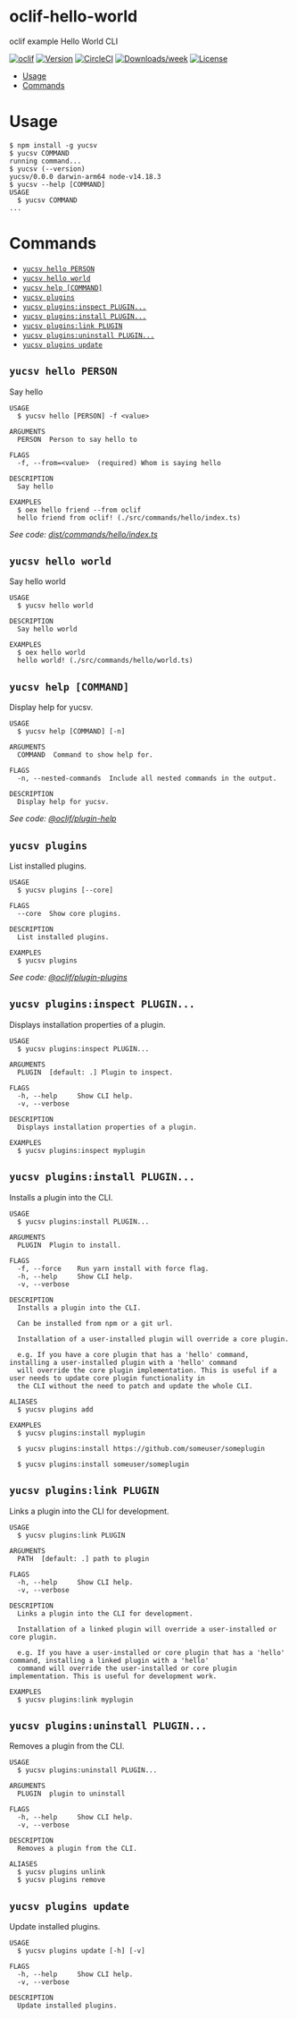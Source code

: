 oclif-hello-world
=================

oclif example Hello World CLI

[![oclif](https://img.shields.io/badge/cli-oclif-brightgreen.svg)](https://oclif.io)
[![Version](https://img.shields.io/npm/v/oclif-hello-world.svg)](https://npmjs.org/package/oclif-hello-world)
[![CircleCI](https://circleci.com/gh/oclif/hello-world/tree/main.svg?style=shield)](https://circleci.com/gh/oclif/hello-world/tree/main)
[![Downloads/week](https://img.shields.io/npm/dw/oclif-hello-world.svg)](https://npmjs.org/package/oclif-hello-world)
[![License](https://img.shields.io/npm/l/oclif-hello-world.svg)](https://github.com/oclif/hello-world/blob/main/package.json)

<!-- toc -->
* [Usage](#usage)
* [Commands](#commands)
<!-- tocstop -->
# Usage
<!-- usage -->
```sh-session
$ npm install -g yucsv
$ yucsv COMMAND
running command...
$ yucsv (--version)
yucsv/0.0.0 darwin-arm64 node-v14.18.3
$ yucsv --help [COMMAND]
USAGE
  $ yucsv COMMAND
...
```
<!-- usagestop -->
# Commands
<!-- commands -->
* [`yucsv hello PERSON`](#yucsv-hello-person)
* [`yucsv hello world`](#yucsv-hello-world)
* [`yucsv help [COMMAND]`](#yucsv-help-command)
* [`yucsv plugins`](#yucsv-plugins)
* [`yucsv plugins:inspect PLUGIN...`](#yucsv-pluginsinspect-plugin)
* [`yucsv plugins:install PLUGIN...`](#yucsv-pluginsinstall-plugin)
* [`yucsv plugins:link PLUGIN`](#yucsv-pluginslink-plugin)
* [`yucsv plugins:uninstall PLUGIN...`](#yucsv-pluginsuninstall-plugin)
* [`yucsv plugins update`](#yucsv-plugins-update)

## `yucsv hello PERSON`

Say hello

```
USAGE
  $ yucsv hello [PERSON] -f <value>

ARGUMENTS
  PERSON  Person to say hello to

FLAGS
  -f, --from=<value>  (required) Whom is saying hello

DESCRIPTION
  Say hello

EXAMPLES
  $ oex hello friend --from oclif
  hello friend from oclif! (./src/commands/hello/index.ts)
```

_See code: [dist/commands/hello/index.ts](https://github.com/yuc0rp/yucsv/blob/v0.0.0/dist/commands/hello/index.ts)_

## `yucsv hello world`

Say hello world

```
USAGE
  $ yucsv hello world

DESCRIPTION
  Say hello world

EXAMPLES
  $ oex hello world
  hello world! (./src/commands/hello/world.ts)
```

## `yucsv help [COMMAND]`

Display help for yucsv.

```
USAGE
  $ yucsv help [COMMAND] [-n]

ARGUMENTS
  COMMAND  Command to show help for.

FLAGS
  -n, --nested-commands  Include all nested commands in the output.

DESCRIPTION
  Display help for yucsv.
```

_See code: [@oclif/plugin-help](https://github.com/oclif/plugin-help/blob/v5.1.10/src/commands/help.ts)_

## `yucsv plugins`

List installed plugins.

```
USAGE
  $ yucsv plugins [--core]

FLAGS
  --core  Show core plugins.

DESCRIPTION
  List installed plugins.

EXAMPLES
  $ yucsv plugins
```

_See code: [@oclif/plugin-plugins](https://github.com/oclif/plugin-plugins/blob/v2.0.11/src/commands/plugins/index.ts)_

## `yucsv plugins:inspect PLUGIN...`

Displays installation properties of a plugin.

```
USAGE
  $ yucsv plugins:inspect PLUGIN...

ARGUMENTS
  PLUGIN  [default: .] Plugin to inspect.

FLAGS
  -h, --help     Show CLI help.
  -v, --verbose

DESCRIPTION
  Displays installation properties of a plugin.

EXAMPLES
  $ yucsv plugins:inspect myplugin
```

## `yucsv plugins:install PLUGIN...`

Installs a plugin into the CLI.

```
USAGE
  $ yucsv plugins:install PLUGIN...

ARGUMENTS
  PLUGIN  Plugin to install.

FLAGS
  -f, --force    Run yarn install with force flag.
  -h, --help     Show CLI help.
  -v, --verbose

DESCRIPTION
  Installs a plugin into the CLI.

  Can be installed from npm or a git url.

  Installation of a user-installed plugin will override a core plugin.

  e.g. If you have a core plugin that has a 'hello' command, installing a user-installed plugin with a 'hello' command
  will override the core plugin implementation. This is useful if a user needs to update core plugin functionality in
  the CLI without the need to patch and update the whole CLI.

ALIASES
  $ yucsv plugins add

EXAMPLES
  $ yucsv plugins:install myplugin 

  $ yucsv plugins:install https://github.com/someuser/someplugin

  $ yucsv plugins:install someuser/someplugin
```

## `yucsv plugins:link PLUGIN`

Links a plugin into the CLI for development.

```
USAGE
  $ yucsv plugins:link PLUGIN

ARGUMENTS
  PATH  [default: .] path to plugin

FLAGS
  -h, --help     Show CLI help.
  -v, --verbose

DESCRIPTION
  Links a plugin into the CLI for development.

  Installation of a linked plugin will override a user-installed or core plugin.

  e.g. If you have a user-installed or core plugin that has a 'hello' command, installing a linked plugin with a 'hello'
  command will override the user-installed or core plugin implementation. This is useful for development work.

EXAMPLES
  $ yucsv plugins:link myplugin
```

## `yucsv plugins:uninstall PLUGIN...`

Removes a plugin from the CLI.

```
USAGE
  $ yucsv plugins:uninstall PLUGIN...

ARGUMENTS
  PLUGIN  plugin to uninstall

FLAGS
  -h, --help     Show CLI help.
  -v, --verbose

DESCRIPTION
  Removes a plugin from the CLI.

ALIASES
  $ yucsv plugins unlink
  $ yucsv plugins remove
```

## `yucsv plugins update`

Update installed plugins.

```
USAGE
  $ yucsv plugins update [-h] [-v]

FLAGS
  -h, --help     Show CLI help.
  -v, --verbose

DESCRIPTION
  Update installed plugins.
```
<!-- commandsstop -->
